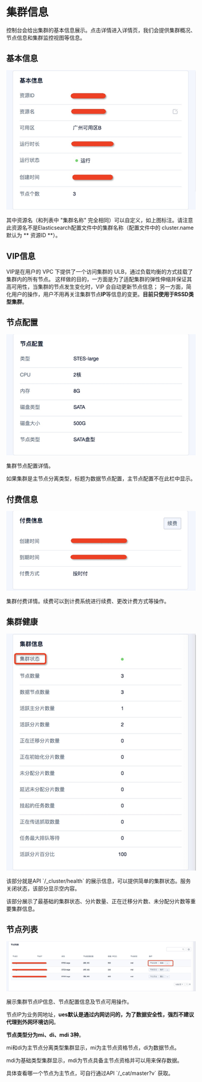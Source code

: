 # 集群信息

控制台会给出集群的基本信息展示。点击详情进入详情页，我们会提供集群概况、节点信息和集群监控视图等信息。

## 基本信息

![image](/images/operate/detail_baseinfo_1.jpg)

其中资源名（和列表中 "集群名称"
完全相同）可以自定义，如上图标注。请注意此资源名不是Elasticsearch配置文件中的集群名称（配置文件中的
cluster.name 默认为 \*\* 资源ID \*\*）。

## VIP信息

VIP是在用户的 VPC 下提供了一个访问集群的 ULB，通过负载均衡的方式挂载了集群内的所有节点。
这样做的目的，一方面是为了适配集群的弹性伸缩并保证其高可用性，当集群的节点发生变化时，VIP 会自动更新节点信息；
另一方面，简化用户的操作，用户不用再关注集群节点**IP**等信息的变更。**目前只使用于RSSD类型集群**。

## 节点配置

![image](/images/operate/detail_configinfo_1.jpg)

集群节点配置详情。

如果集群是主节点分离类型，标题为数据节点配置，主节点配置不在此栏中显示。

## 付费信息

![image](/images/operate/detail_chargeinfo_1.jpg)

集群付费详情。续费可以到计费系统进行续费、更改计费方式等操作。

## 集群健康

![image](/images/operate/detail_cluster_health_1.jpg)

该部分就是API \`/\_cluster/health\` 的展示信息，可以提供简单的集群状态。服务关闭状态，该部分显示空内容。

该部分展示了最基础的集群状态、分片数量、正在迁移分片数、未分配分片数等重要集群信息。

## 节点列表

![image](/images/operate/detail_nodelist_1.jpg)

展示集群节点IP信息、节点配置信息及节点可用操作。

节点IP为业务网地址，**ues默认是通过内网访问的，为了数据安全性，强烈不建议代理到外网环境访问**。

**节点类型分为mi、di、mdi 3种**。

mi和di为主节点分离类型集群显示，mi为主节点资格节点，di为数据节点。

mdi为基础类型集群显示，mdi为节点具备主节点资格并可以用来保存数据。

具体查看哪一个节点为主节点，可自行通过API \`/\_cat/master?v\` 获取。